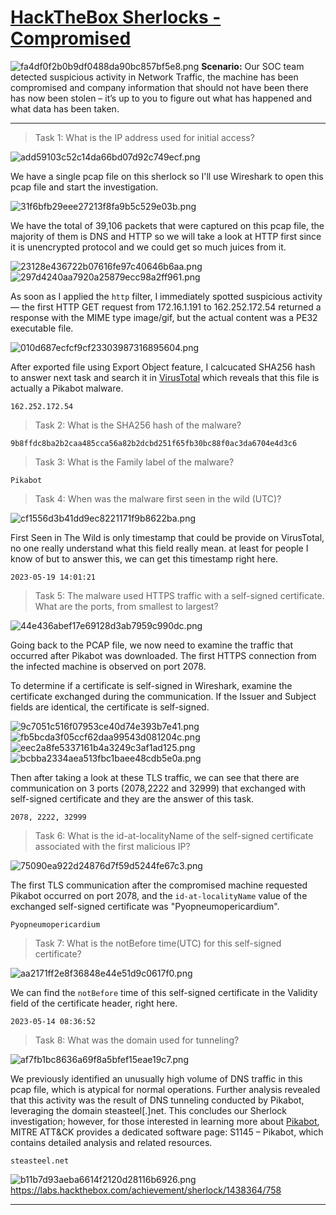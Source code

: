 # [HackTheBox Sherlocks - Compromised](https://app.hackthebox.com/sherlocks/Compromised)

![fa4df0f2b0b9df0488da90bc857bf5e8.png](..//resources/fa4df0f2b0b9df0488da90bc857bf5e8.png)
**Scenario:**
Our SOC team detected suspicious activity in Network Traffic, the machine has been compromised and company information that should not have been there has now been stolen – it’s up to you to figure out what has happened and what data has been taken.

* * *
>Task 1: What is the IP address used for initial access?

![add59103c52c14da66bd07d92c749ecf.png](..//resources/add59103c52c14da66bd07d92c749ecf.png)

We have a single pcap file on this sherlock so I'll use Wireshark to open this pcap file and start the investigation. 

![31f6bfb29eee27213f8fa9b5c529e03b.png](..//resources/31f6bfb29eee27213f8fa9b5c529e03b.png)

We have the total of 39,106 packets that were captured on this pcap file, the majority of them is DNS and HTTP so we will take a look at HTTP first since it is unencrypted protocol and we could get so much juices from it.

![23128e436722b07616fe97c40646b6aa.png](..//resources/23128e436722b07616fe97c40646b6aa.png)
![297d4240aa7920a25879ecc98a2ff961.png](..//resources/297d4240aa7920a25879ecc98a2ff961.png)

As soon as I applied the `http` filter, I immediately spotted suspicious activity — the first HTTP GET request from 172.16.1.191 to 162.252.172.54 returned a response with the MIME type image/gif, but the actual content was a PE32 executable file.

![010d687ecfcf9cf23303987316895604.png](..//resources/010d687ecfcf9cf23303987316895604.png)

After exported file using Export Object feature, I calcucated SHA256 hash to answer next task and search it in [VirusTotal](https://www.virustotal.com/gui/file/9b8ffdc8ba2b2caa485cca56a82b2dcbd251f65fb30bc88f0ac3da6704e4d3c6) which reveals that this file is actually a Pikabot malware.

```
162.252.172.54
```

>Task 2: What is the SHA256 hash of the malware?
```
9b8ffdc8ba2b2caa485cca56a82b2dcbd251f65fb30bc88f0ac3da6704e4d3c6
```

>Task 3: What is the Family label of the malware?
```
Pikabot
```

>Task 4: When was the malware first seen in the wild (UTC)?

![cf1556d3b41dd9ec8221171f9b8622ba.png](..//resources/cf1556d3b41dd9ec8221171f9b8622ba.png)

First Seen in The Wild is only timestamp that could be provide on VirusTotal, no one really understand what this field really mean. at least for people I know of but to answer this, we can get this timestamp right here.

```
2023-05-19 14:01:21
```

>Task 5: The malware used HTTPS traffic with a self-signed certificate. What are the ports, from smallest to largest?

![44e436abef17e69128d3ab7959c990dc.png](..//resources/44e436abef17e69128d3ab7959c990dc.png)

Going back to the PCAP file, we now need to examine the traffic that occurred after Pikabot was downloaded. The first HTTPS connection from the infected machine is observed on port 2078.

To determine if a certificate is self-signed in Wireshark, examine the certificate exchanged during the communication. If the Issuer and Subject fields are identical, the certificate is self-signed.

![9c7051c516f07953ce40d74e393b7e41.png](..//resources/9c7051c516f07953ce40d74e393b7e41.png)
![fb5bcda3f05ccf62daa99543d081204c.png](..//resources/fb5bcda3f05ccf62daa99543d081204c.png)
![eec2a8fe5337161b4a3249c3af1ad125.png](..//resources/eec2a8fe5337161b4a3249c3af1ad125.png)
![bcbba2334aea513fbc1baee48cdb5e0a.png](..//resources/bcbba2334aea513fbc1baee48cdb5e0a.png)

Then after taking a look at these TLS traffic, we can see that there are communication on 3 ports (2078,2222 and 32999) that exchanged with self-signed certificate and they are the answer of this task. 

```
2078, 2222, 32999
```

>Task 6: What is the id-at-localityName of the self-signed certificate associated with the first malicious IP?

![75090ea922d24876d7f59d5244fe67c3.png](..//resources/75090ea922d24876d7f59d5244fe67c3.png)

The first TLS communication after the compromised machine requested Pikabot occurred on port 2078, and the `id-at-localityName` value of the exchanged self-signed certificate was "Pyopneumopericardium".

```
Pyopneumopericardium
```

>Task 7: What is the notBefore time(UTC) for this self-signed certificate?

![aa2171ff2e8f36848e44e51d9c0617f0.png](..//resources/aa2171ff2e8f36848e44e51d9c0617f0.png)

We can find the `notBefore` time of this self-signed certificate in the Validity field of the certificate header, right here.

```
2023-05-14 08:36:52
```

>Task 8: What was the domain used for tunneling?

![af7fb1bc8636a69f8a5bfef15eae19c7.png](..//resources/af7fb1bc8636a69f8a5bfef15eae19c7.png)

We previously identified an unusually high volume of DNS traffic in this pcap file, which is atypical for normal operations. Further analysis revealed that this activity was the result of DNS tunneling conducted by Pikabot, leveraging the domain steasteel[.]net. This concludes our Sherlock investigation; however, for those interested in learning more about [Pikabot](https://attack.mitre.org/software/S1145/), MITRE ATT&CK provides a dedicated software page: S1145 – Pikabot, which contains detailed analysis and related resources.

```
steasteel.net
```

![b11b7d93aeba6614f2120d28116b6926.png](..//resources/b11b7d93aeba6614f2120d28116b6926.png)
https://labs.hackthebox.com/achievement/sherlock/1438364/758
* * *
